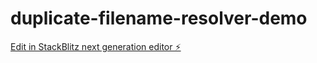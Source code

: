 # duplicate-filename-resolver-demo

[Edit in StackBlitz next generation editor ⚡️](https://stackblitz.com/~/github.com/dev-shuvodip/duplicate-filename-resolver-demo)